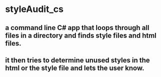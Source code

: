 # styleAudit_cs
## a command line C# app that loops through all files in a directory and finds style files and html files.
## it then tries to determine unused styles in the html or the style file and lets the user know.
